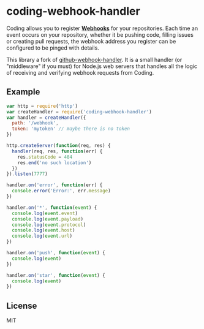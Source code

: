 # coding-webhook-handler

Coding allows you to register **[Webhooks](https://coding.net/help/about_us?key=webhook)** for your repositories. Each time an event occurs on your repository, whether it be pushing code, filling issues or creating pull requests, the webhook address you register can be configured to be pinged with details.

This library a fork of [github-webhook-handler](https://github.com/rvagg/github-webhook-handler). It is a small handler (or "middleware" if you must) for Node.js web servers that handles all the logic of receiving and verifying webhook requests from Coding.

## Example

```js
var http = require('http')
var createHandler = require('coding-webhook-handler')
var handler = createHandler({
  path: '/webhook',
  token: 'mytoken' // maybe there is no token
})

http.createServer(function(req, res) {
  handler(req, res, function(err) {
    res.statusCode = 404
    res.end('no such location')
  })
}).listen(7777)

handler.on('error', function(err) {
  console.error('Error:', err.message)
})

handler.on('*', function(event) {
  console.log(event.event)
  console.log(event.payload)
  console.log(event.protocol)
  console.log(event.host)
  console.log(event.url)
})

handler.on('push', function(event) {
  console.log(event)
})

handler.on('star', function(event) {
  console.log(event)
})
```

## License

MIT
